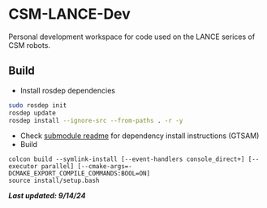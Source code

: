 # CSM-LANCE-Dev
Personal development workspace for code used on the LANCE serices of CSM robots.

## Build
* Install rosdep dependencies
```bash
sudo rosdep init
rosdep update
rosdep install --ignore-src --from-paths . -r -y
```
* Check [submodule readme](./temp_perception/README.md) for dependency install instructions (GTSAM)
* Build
```
colcon build --symlink-install [--event-handlers console_direct+] [--executor parallel] [--cmake-args=-DCMAKE_EXPORT_COMPILE_COMMANDS:BOOL=ON]
source install/setup.bash
```

__*Last updated: 9/14/24*__